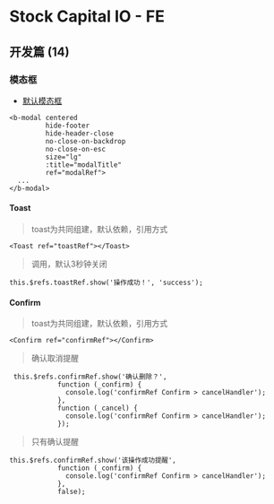 # Stock Capital IO - FE

## 开发篇 (14)

### 模态框

- [默认模态框](/sample/fe/modal)

>
    <b-modal centered 
             hide-footer
             hide-header-close
             no-close-on-backdrop
             no-close-on-esc
             size="lg"
             :title="modalTitle"
             ref="modalRef">
      ...
    </b-modal>

#### Toast

> toast为共同组建，默认依赖，引用方式

    <Toast ref="toastRef"></Toast>

> 调用，默认3秒钟关闭

    this.$refs.toastRef.show('操作成功！', 'success');

#### Confirm

> toast为共同组建，默认依赖，引用方式

    <Confirm ref="confirmRef"></Confirm>

> 确认取消提醒

     this.$refs.confirmRef.show('确认删除？',
                function (_confirm) {
                  console.log('confirmRef Confirm > cancelHandler');
                },
                function (_cancel) {
                  console.log('confirmRef Confirm > cancelHandler');
                });

> 只有确认提醒

    this.$refs.confirmRef.show('该操作成功提醒',
                function (_confirm) {
                  console.log('confirmRef Confirm > cancelHandler');
                },
                false);